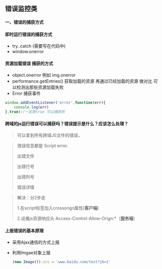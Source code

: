 ## 错误监控类

#### 一、错误的捕获方式

#### 即时运行错误的捕获方式

+ try..catch (需要写在代码中)
+ window.onerror

#### 资源加载错误 捕获的方式

+ object.onerror 例如 img.onerror
+ performance.getEntries()  获取加载的资源 再通过已经加载的资源 做对比 可以检测出那些资源加载失败
+ Error 捕获事件 

```javascript
window.addEventListener('error',function(err){
    console.log(err)
},true)//一定是true 可以捕获到
```

#### 跨域的js运行错误可以捕获吗？错误提示是什么？应该怎么处理？

> 可以拿到所有跨域JS文件的错误，

> 错误信息都是 Script error.
>
> 出错文件
>
> 出错行号
>
> 出错列号
>
> 错误详情

> 解决：分2步走
>
> 1.在script标签加入crossorign属性(**客户端**)
>
> 2.设置js资源响应头 Access-Control-Allow-Orign:*（**服务端**）

#### 上报错误的基本原理

+ 采用Ajax通信的方式上报

+ 利用Imgae对象上报

  ```javascript
  (new Image()).src = 'www.baidu.com/test?jk=1'
  ```

  





